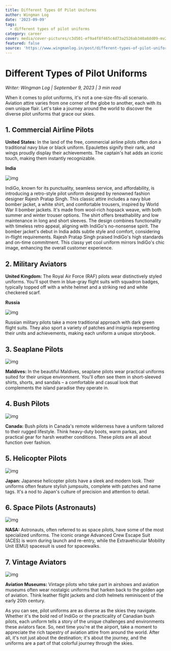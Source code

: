 ```yaml
---
title: Different Types Of Pilot Uniforms
author: Wingman Log
date: '2023-09-09'
tags:
  - different types of pilot uniforms
category: career
cover: media/cover-pictures/c3d501-ef9a4f8f465c4d73a2526ab340a8dd09-mv2-a1acfa94.jpg
featured: false
source: 'https://www.wingmanlog.in/post/different-types-of-pilot-uniforms'
---
```


# Different Types of Pilot Uniforms

*Writer: Wingman Log | September 9, 2023 | 3 min read*

When it comes to pilot uniforms, it's not a one-size-fits-all scenario. Aviation attire varies from one corner of the globe to another, each with its own unique flair. Let's take a journey around the world to discover the diverse pilot uniforms that grace our skies.

## 1\. Commercial Airline Pilots

**United States:** In the land of the free, commercial airline pilots often don a traditional navy blue or black uniform. Epaulettes signify their rank, and wings proudly display their achievements. The captain's hat adds an iconic touch, making them instantly recognizable.

**India**  

![img](media/blog-media/c3d501-9249320f59784214aeaa8ffc241708b6-mv2-04da5334.jpg)

IndiGo, known for its punctuality, seamless service, and affordability, is introducing a retro-style pilot uniform designed by renowned fashion designer Rajesh Pratap Singh. This classic attire includes a navy blue bomber jacket, a white shirt, and comfortable trousers, inspired by World War II bomber jackets. It's made from wool-rich hopsack weave, with both summer and winter trouser options. The shirt offers breathability and low maintenance in long and short sleeves. The design combines functionality with timeless retro appeal, aligning with IndiGo's no-nonsense spirit. The bomber jacket's debut in India adds subtle style and comfort, considering in-flight requirements. Rajesh Pratap Singh praised IndiGo's high standards and on-time commitment. This classy yet cool uniform mirrors IndiGo's chic image, enhancing the overall customer experience.

## 2\. Military Aviators

**United Kingdom:** The Royal Air Force (RAF) pilots wear distinctively styled uniforms. You'll spot them in blue-gray flight suits with squadron badges, typically topped off with a white helmet and a striking red and white checkered scarf.

**Russia**  

![img](media/blog-media/c3d501-a6c5b91484784045a0f88b6ac934fa58-mv2-f4477fcb.jpg)

Russian military pilots take a more traditional approach with dark green flight suits. They also sport a variety of patches and insignia representing their units and achievements, making each uniform a unique storybook.

## 3\. Seaplane Pilots

![img](media/blog-media/c3d501-540059d9630b4744b06722f04ad0b7a8-mv2-d5b8bace.jpg)

**Maldives:** In the beautiful Maldives, seaplane pilots wear practical uniforms suited for their unique environment. You'll often see them in short-sleeved shirts, shorts, and sandals – a comfortable and casual look that complements the island paradise they operate in.

## 4\. Bush Pilots

![img](media/blog-media/c3d501-6206600793364f20803e26e0cbbaaeb8-mv2-03edd14b.png)

**Canada:** Bush pilots in Canada's remote wilderness have a uniform tailored to their rugged lifestyle. Think heavy-duty boots, warm parkas, and practical gear for harsh weather conditions. These pilots are all about function over fashion.

## 5\. Helicopter Pilots

![img](media/blog-media/c3d501-6e78de64b942422f9118248fa0587a97-mv2-cf448fe6.jpg)

**Japan:** Japanese helicopter pilots have a sleek and modern look. Their uniforms often feature stylish jumpsuits, complete with patches and name tags. It's a nod to Japan's culture of precision and attention to detail.

## 6\. Space Pilots (Astronauts)

![img](media/blog-media/c3d501-0985d93bf73844009bb9d2c28d68ead2-mv2-3bf51ab3.jpg)

**NASA:** Astronauts, often referred to as space pilots, have some of the most specialized uniforms. The iconic orange Advanced Crew Escape Suit (ACES) is worn during launch and re-entry, while the Extravehicular Mobility Unit (EMU) spacesuit is used for spacewalks.

## 7\. Vintage Aviators

![img](media/blog-media/c3d501-c61f52892f71418e9fc1229d04654cf4-mv2-caa693dd.jpg)

**Aviation Museums:** Vintage pilots who take part in airshows and aviation museums often wear nostalgic uniforms that harken back to the golden age of aviation. Think leather flight jackets and cloth helmets reminiscent of the early 20th century.

As you can see, pilot uniforms are as diverse as the skies they navigate. Whether it's the bold red of IndiGo or the practicality of Canadian bush pilots, each uniform tells a story of the unique challenges and environments these aviators face. So, next time you're at the airport, take a moment to appreciate the rich tapestry of aviation attire from around the world. After all, it's not just about the destination; it's about the journey, and the uniforms are a part of that colorful journey through the skies.
